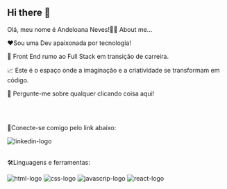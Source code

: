 ## Hi there 👋

Olá, meu nome é Andeloana Neves!👋😃
About me...

❤️Sou uma Dev apaixonada por tecnologia!

💼 Front End rumo ao Full Stack em transição de carreira.

📈 Este é o espaço onde a imaginação e a criatividade se transformam em código.

💬 Pergunte-me sobre qualquer clicando coisa aqui!

<br>
<br>



🔗Conecte-se comigo pelo link abaixo:

<img src="https://img.shields.io/badge/LinkedIn-0077B5?style=for-the-badge&logo=linkedin&logoColor=white" alt="linkedin-logo"/>





<br>
<br>





🛠️Linguagens e ferramentas:

<img src="https://img.shields.io/badge/HTML5-E34F26?style=for-the-badge&logo=html5&logoColor=white" alt="html-logo"/>
<img src="https://img.shields.io/badge/CSS-239120?&style=for-the-badge&logo=css3&logoColor=white" alt="css-logo" />
<img src="https://img.shields.io/badge/JavaScript-F7DF1E?style=for-the-badge&logo=javascript&logoColor=black" alt="javascrip-logo" />
<img src="https://img.shields.io/badge/React-20232A?style=for-the-badge&logo=react&logoColor=61DAFB" alt="react-logo" />
